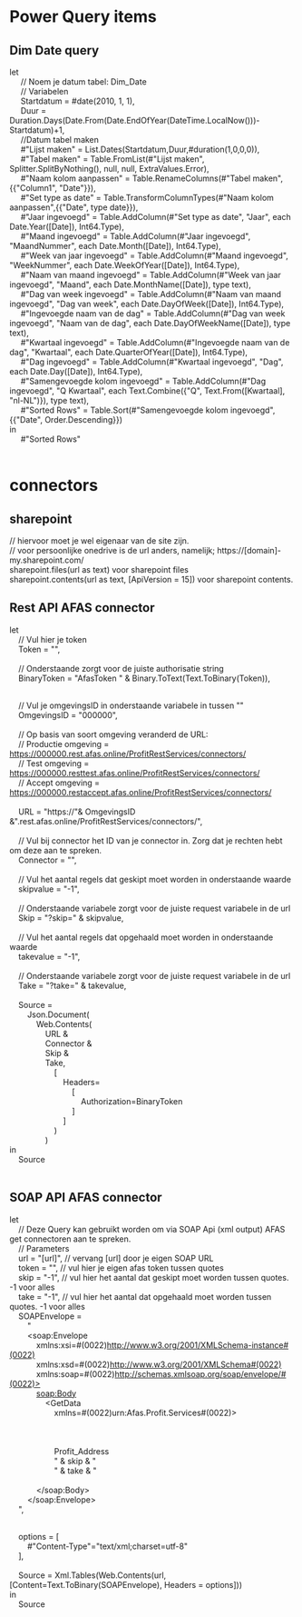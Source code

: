 # Power Query items

## Dim Date query <br>

let <br>
&nbsp;&nbsp;&nbsp;&nbsp;    // Noem je datum tabel: Dim_Date<br>
&nbsp;&nbsp;&nbsp;&nbsp;    // Variabelen<br>
&nbsp;&nbsp;&nbsp;&nbsp;    Startdatum = #date(2010, 1, 1),<br>
&nbsp;&nbsp;&nbsp;&nbsp;    Duur = Duration.Days(Date.From(Date.EndOfYear(DateTime.LocalNow()))-Startdatum)+1,<br>
&nbsp;&nbsp;&nbsp;&nbsp;    //Datum tabel maken<br>
&nbsp;&nbsp;&nbsp;&nbsp;    #"Lijst maken" = List.Dates(Startdatum,Duur,#duration(1,0,0,0)),<br>
&nbsp;&nbsp;&nbsp;&nbsp;    #"Tabel maken" = Table.FromList(#"Lijst maken", Splitter.SplitByNothing(), null, null, ExtraValues.Error),<br>
&nbsp;&nbsp;&nbsp;&nbsp;    #"Naam kolom aanpassen" = Table.RenameColumns(#"Tabel maken",{{"Column1", "Date"}}),<br>
&nbsp;&nbsp;&nbsp;&nbsp;    #"Set type as date" = Table.TransformColumnTypes(#"Naam kolom aanpassen",{{"Date", type date}}),<br>
&nbsp;&nbsp;&nbsp;&nbsp;    #"Jaar ingevoegd" = Table.AddColumn(#"Set type as date", "Jaar", each Date.Year([Date]), Int64.Type),<br>
&nbsp;&nbsp;&nbsp;&nbsp;    #"Maand ingevoegd" = Table.AddColumn(#"Jaar ingevoegd", "MaandNummer", each Date.Month([Date]), Int64.Type),<br>
&nbsp;&nbsp;&nbsp;&nbsp;    #"Week van jaar ingevoegd" = Table.AddColumn(#"Maand ingevoegd", "WeekNummer", each Date.WeekOfYear([Date]), Int64.Type),<br>
&nbsp;&nbsp;&nbsp;&nbsp;    #"Naam van maand ingevoegd" = Table.AddColumn(#"Week van jaar ingevoegd", "Maand", each Date.MonthName([Date]), type text),<br>
&nbsp;&nbsp;&nbsp;&nbsp;    #"Dag van week ingevoegd" = Table.AddColumn(#"Naam van maand ingevoegd", "Dag van week", each Date.DayOfWeek([Date]), Int64.Type),<br>
&nbsp;&nbsp;&nbsp;&nbsp;    #"Ingevoegde naam van de dag" = Table.AddColumn(#"Dag van week ingevoegd", "Naam van de dag", each Date.DayOfWeekName([Date]), type text),<br>
&nbsp;&nbsp;&nbsp;&nbsp;    #"Kwartaal ingevoegd" = Table.AddColumn(#"Ingevoegde naam van de dag", "Kwartaal", each Date.QuarterOfYear([Date]), Int64.Type),<br>
&nbsp;&nbsp;&nbsp;&nbsp;    #"Dag ingevoegd" = Table.AddColumn(#"Kwartaal ingevoegd", "Dag", each Date.Day([Date]), Int64.Type),<br>
&nbsp;&nbsp;&nbsp;&nbsp;    #"Samengevoegde kolom ingevoegd" = Table.AddColumn(#"Dag ingevoegd", "Q Kwartaal", each Text.Combine({"Q", Text.From([Kwartaal], "nl-NL")}), type text),<br>
&nbsp;&nbsp;&nbsp;&nbsp;    #"Sorted Rows" = Table.Sort(#"Samengevoegde kolom ingevoegd",{{"Date", Order.Descending}})<br>
in<br>
&nbsp;&nbsp;&nbsp;&nbsp;    #"Sorted Rows"<br>
<br>

# connectors

## sharepoint

// hiervoor moet je wel eigenaar van de site zijn. <br>
// voor persoonlijke onedrive is de url anders, namelijk; https://[domain]-my.sharepoint.com/ <br>
sharepoint.files(url as text) voor sharepoint files<br>
sharepoint.contents(url as text, [ApiVersion = 15]) voor sharepoint contents. <br>

## Rest API AFAS connector

let<br>
&nbsp;&nbsp;&nbsp;&nbsp;// Vul hier je token<br>
&nbsp;&nbsp;&nbsp;&nbsp;Token = "",<br>
     <br>
&nbsp;&nbsp;&nbsp;&nbsp;// Onderstaande zorgt voor de juiste authorisatie string<br>
&nbsp;&nbsp;&nbsp;&nbsp;BinaryToken = "AfasToken " & Binary.ToText(Text.ToBinary(Token)),<br>
    <br>

&nbsp;&nbsp;&nbsp;&nbsp;// Vul je omgevingsID in onderstaande variabele in tussen ""<br>
&nbsp;&nbsp;&nbsp;&nbsp;OmgevingsID = "000000",<br>
  <br>
&nbsp;&nbsp;&nbsp;&nbsp;// Op basis van soort omgeving veranderd de URL:<br>
&nbsp;&nbsp;&nbsp;&nbsp;// Productie omgeving = https://000000.rest.afas.online/ProfitRestServices/connectors/<br>
&nbsp;&nbsp;&nbsp;&nbsp;// Test omgeving = https://000000.resttest.afas.online/ProfitRestServices/connectors/<br>
&nbsp;&nbsp;&nbsp;&nbsp;// Accept omgeving = https://000000.restaccept.afas.online/ProfitRestServices/connectors/<br>
    <br>
&nbsp;&nbsp;&nbsp;&nbsp;URL = "https://"& OmgevingsID &".rest.afas.online/ProfitRestServices/connectors/",<br>
     <br>
&nbsp;&nbsp;&nbsp;&nbsp;// Vul bij connector het ID van je connector in. Zorg dat je rechten hebt om deze aan te spreken.<br>
&nbsp;&nbsp;&nbsp;&nbsp;Connector = "",<br>
     <br>
&nbsp;&nbsp;&nbsp;&nbsp;// Vul het aantal regels dat geskipt moet worden in onderstaande waarde<br>
&nbsp;&nbsp;&nbsp;&nbsp;skipvalue = "-1",<br>
     <br>
&nbsp;&nbsp;&nbsp;&nbsp;// Onderstaande variabele zorgt voor de juiste request variabele in de url<br>
&nbsp;&nbsp;&nbsp;&nbsp;Skip = "?skip=" & skipvalue,<br>
     <br>
&nbsp;&nbsp;&nbsp;&nbsp;// Vul het aantal regels dat opgehaald moet worden in onderstaande waarde<br>
&nbsp;&nbsp;&nbsp;&nbsp;takevalue = "-1",<br>
<br>
&nbsp;&nbsp;&nbsp;&nbsp;// Onderstaande variabele zorgt voor de juiste request variabele in de url<br>
&nbsp;&nbsp;&nbsp;&nbsp;Take = "?take=" & takevalue,<br>
     <br>
&nbsp;&nbsp;&nbsp;&nbsp;Source = <br>
&nbsp;&nbsp;&nbsp;&nbsp;&nbsp;&nbsp;&nbsp;&nbsp;Json.Document(<br>
&nbsp;&nbsp;&nbsp;&nbsp;&nbsp;&nbsp;&nbsp;&nbsp;&nbsp;&nbsp;&nbsp;&nbsp;Web.Contents(<br>
&nbsp;&nbsp;&nbsp;&nbsp;&nbsp;&nbsp;&nbsp;&nbsp;&nbsp;&nbsp;&nbsp;&nbsp;&nbsp;&nbsp;&nbsp;&nbsp;URL & <br>
&nbsp;&nbsp;&nbsp;&nbsp;&nbsp;&nbsp;&nbsp;&nbsp;&nbsp;&nbsp;&nbsp;&nbsp;&nbsp;&nbsp;&nbsp;&nbsp;Connector & <br>
&nbsp;&nbsp;&nbsp;&nbsp;&nbsp;&nbsp;&nbsp;&nbsp;&nbsp;&nbsp;&nbsp;&nbsp;&nbsp;&nbsp;&nbsp;&nbsp;Skip & <br>
&nbsp;&nbsp;&nbsp;&nbsp;&nbsp;&nbsp;&nbsp;&nbsp;&nbsp;&nbsp;&nbsp;&nbsp;&nbsp;&nbsp;&nbsp;&nbsp;Take, <br>
&nbsp;&nbsp;&nbsp;&nbsp;&nbsp;&nbsp;&nbsp;&nbsp;&nbsp;&nbsp;&nbsp;&nbsp;&nbsp;&nbsp;&nbsp;&nbsp;&nbsp;&nbsp;&nbsp;&nbsp;[<br>
&nbsp;&nbsp;&nbsp;&nbsp;&nbsp;&nbsp;&nbsp;&nbsp;&nbsp;&nbsp;&nbsp;&nbsp;&nbsp;&nbsp;&nbsp;&nbsp;&nbsp;&nbsp;&nbsp;&nbsp;&nbsp;&nbsp;&nbsp;&nbsp;Headers=<br>
&nbsp;&nbsp;&nbsp;&nbsp;&nbsp;&nbsp;&nbsp;&nbsp;&nbsp;&nbsp;&nbsp;&nbsp;&nbsp;&nbsp;&nbsp;&nbsp;&nbsp;&nbsp;&nbsp;&nbsp;&nbsp;&nbsp;&nbsp;&nbsp;&nbsp;&nbsp;&nbsp;&nbsp;[<br>
&nbsp;&nbsp;&nbsp;&nbsp;&nbsp;&nbsp;&nbsp;&nbsp;&nbsp;&nbsp;&nbsp;&nbsp;&nbsp;&nbsp;&nbsp;&nbsp;&nbsp;&nbsp;&nbsp;&nbsp;&nbsp;&nbsp;&nbsp;&nbsp;&nbsp;&nbsp;&nbsp;&nbsp;&nbsp;&nbsp;&nbsp;&nbsp;Authorization=BinaryToken<br>
&nbsp;&nbsp;&nbsp;&nbsp;&nbsp;&nbsp;&nbsp;&nbsp;&nbsp;&nbsp;&nbsp;&nbsp;&nbsp;&nbsp;&nbsp;&nbsp;&nbsp;&nbsp;&nbsp;&nbsp;&nbsp;&nbsp;&nbsp;&nbsp;&nbsp;&nbsp;&nbsp;&nbsp;]<br>
&nbsp;&nbsp;&nbsp;&nbsp;&nbsp;&nbsp;&nbsp;&nbsp;&nbsp;&nbsp;&nbsp;&nbsp;&nbsp;&nbsp;&nbsp;&nbsp;&nbsp;&nbsp;&nbsp;&nbsp;&nbsp;&nbsp;&nbsp;&nbsp;]<br>
&nbsp;&nbsp;&nbsp;&nbsp;&nbsp;&nbsp;&nbsp;&nbsp;&nbsp;&nbsp;&nbsp;&nbsp;&nbsp;&nbsp;&nbsp;&nbsp;&nbsp;&nbsp;&nbsp;&nbsp;)<br>
&nbsp;&nbsp;&nbsp;&nbsp;&nbsp;&nbsp;&nbsp;&nbsp;&nbsp;&nbsp;&nbsp;&nbsp;&nbsp;&nbsp;&nbsp;&nbsp;)<br>
in<br>
&nbsp;&nbsp;&nbsp;&nbsp;Source<br><br>

## SOAP API AFAS connector

let<br>
&nbsp;&nbsp;&nbsp;&nbsp;// Deze Query kan gebruikt worden om via SOAP Api (xml output) AFAS get connectoren aan te spreken. <br>
&nbsp;&nbsp;&nbsp;&nbsp;// Parameters <br>
&nbsp;&nbsp;&nbsp;&nbsp;url = "[url]", // vervang [url] door je eigen SOAP URL<br>
&nbsp;&nbsp;&nbsp;&nbsp;token = "", // vul hier je eigen afas token tussen quotes<br>
&nbsp;&nbsp;&nbsp;&nbsp;skip = "-1", // vul hier het aantal dat geskipt moet worden tussen quotes. -1 voor alles<br>
&nbsp;&nbsp;&nbsp;&nbsp;take = "-1", // vul hier het aantal dat opgehaald moet worden tussen quotes. -1 voor alles<br>
&nbsp;&nbsp;&nbsp;&nbsp;SOAPEnvelope = <br>
&nbsp;&nbsp;&nbsp;&nbsp;&nbsp;&nbsp;&nbsp;&nbsp;"<br>
&nbsp;&nbsp;&nbsp;&nbsp;&nbsp;&nbsp;&nbsp;&nbsp;<soap:Envelope <br>
&nbsp;&nbsp;&nbsp;&nbsp;&nbsp;&nbsp;&nbsp;&nbsp;&nbsp;&nbsp;&nbsp;&nbsp;xmlns:xsi=#(0022)http://www.w3.org/2001/XMLSchema-instance#(0022)<br>
&nbsp;&nbsp;&nbsp;&nbsp;&nbsp;&nbsp;&nbsp;&nbsp;&nbsp;&nbsp;&nbsp;&nbsp;xmlns:xsd=#(0022)http://www.w3.org/2001/XMLSchema#(0022)<br>
&nbsp;&nbsp;&nbsp;&nbsp;&nbsp;&nbsp;&nbsp;&nbsp;&nbsp;&nbsp;&nbsp;&nbsp;xmlns:soap=#(0022)http://schemas.xmlsoap.org/soap/envelope/#(0022)><br>
&nbsp;&nbsp;&nbsp;&nbsp;&nbsp;&nbsp;&nbsp;&nbsp;&nbsp;&nbsp;&nbsp;&nbsp;<soap:Body><br>
&nbsp;&nbsp;&nbsp;&nbsp;&nbsp;&nbsp;&nbsp;&nbsp;&nbsp;&nbsp;&nbsp;&nbsp;&nbsp;&nbsp;&nbsp;&nbsp;<GetData<br>
&nbsp;&nbsp;&nbsp;&nbsp;&nbsp;&nbsp;&nbsp;&nbsp;&nbsp;&nbsp;&nbsp;&nbsp;&nbsp;&nbsp;&nbsp;&nbsp;&nbsp;&nbsp;&nbsp;&nbsp;xmlns=#(0022)urn:Afas.Profit.Services#(0022)><br>
&nbsp;&nbsp;&nbsp;&nbsp;&nbsp;&nbsp;&nbsp;&nbsp;&nbsp;&nbsp;&nbsp;&nbsp;&nbsp;&nbsp;&nbsp;&nbsp;&nbsp;&nbsp;&nbsp;&nbsp;<token><br>
&nbsp;&nbsp;&nbsp;&nbsp;&nbsp;&nbsp;&nbsp;&nbsp;&nbsp;&nbsp;&nbsp;&nbsp;&nbsp;&nbsp;&nbsp;&nbsp;&nbsp;&nbsp;&nbsp;&nbsp;&nbsp;&nbsp;&nbsp;&nbsp;<![CDATA[" & token & "]]><br>
&nbsp;&nbsp;&nbsp;&nbsp;&nbsp;&nbsp;&nbsp;&nbsp;&nbsp;&nbsp;&nbsp;&nbsp;&nbsp;&nbsp;&nbsp;&nbsp;&nbsp;&nbsp;&nbsp;&nbsp;</token><br>
&nbsp;&nbsp;&nbsp;&nbsp;&nbsp;&nbsp;&nbsp;&nbsp;&nbsp;&nbsp;&nbsp;&nbsp;&nbsp;&nbsp;&nbsp;&nbsp;&nbsp;&nbsp;&nbsp;&nbsp;<connectorId>Profit_Address</connectorId><br>
&nbsp;&nbsp;&nbsp;&nbsp;&nbsp;&nbsp;&nbsp;&nbsp;&nbsp;&nbsp;&nbsp;&nbsp;&nbsp;&nbsp;&nbsp;&nbsp;&nbsp;&nbsp;&nbsp;&nbsp;<skip>" & skip & "</skip><br>
&nbsp;&nbsp;&nbsp;&nbsp;&nbsp;&nbsp;&nbsp;&nbsp;&nbsp;&nbsp;&nbsp;&nbsp;&nbsp;&nbsp;&nbsp;&nbsp;&nbsp;&nbsp;&nbsp;&nbsp;<take>" & take & "</take><br>
&nbsp;&nbsp;&nbsp;&nbsp;&nbsp;&nbsp;&nbsp;&nbsp;&nbsp;&nbsp;&nbsp;&nbsp;&nbsp;&nbsp;&nbsp;&nbsp;</GetData><br>
&nbsp;&nbsp;&nbsp;&nbsp;&nbsp;&nbsp;&nbsp;&nbsp;&nbsp;&nbsp;&nbsp;&nbsp;</soap:Body><br>
&nbsp;&nbsp;&nbsp;&nbsp;&nbsp;&nbsp;&nbsp;&nbsp;</soap:Envelope><br>
&nbsp;&nbsp;&nbsp;&nbsp;",<br><br>

&nbsp;&nbsp;&nbsp;&nbsp;options = [<br>
&nbsp;&nbsp;&nbsp;&nbsp;&nbsp;&nbsp;&nbsp;&nbsp;#"Content-Type"="text/xml;charset=utf-8"<br>
&nbsp;&nbsp;&nbsp;&nbsp;],<br>
<br>
&nbsp;&nbsp;&nbsp;&nbsp;Source = Xml.Tables(Web.Contents(url, [Content=Text.ToBinary(SOAPEnvelope), Headers = options]))<br>
in<br>
&nbsp;&nbsp;&nbsp;&nbsp;Source<br>
